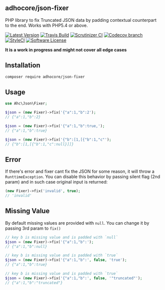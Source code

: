 ## adhocore/json-fixer

PHP library to fix Truncated JSON data by padding contextual counterpart to the end. Works with PHP5.4 or above.

[![Latest Version](https://img.shields.io/github/release/adhocore/php-json-fixer.svg?style=flat-square)](https://github.com/adhocore/php-json-fixer/releases)
[![Travis Build](https://img.shields.io/travis/adhocore/php-json-fixer/master.svg?style=flat-square)](https://travis-ci.org/adhocore/php-json-fixer?branch=master)
[![Scrutinizer CI](https://img.shields.io/scrutinizer/g/adhocore/php-json-fixer.svg?style=flat-square)](https://scrutinizer-ci.com/g/adhocore/php-json-fixer/?branch=master)
[![Codecov branch](https://img.shields.io/codecov/c/github/adhocore/php-json-fixer/master.svg?style=flat-square)](https://codecov.io/gh/adhocore/php-json-fixer)
[![StyleCI](https://styleci.io/repos/141589074/shield)](https://styleci.io/repos/141589074)
[![Software License](https://img.shields.io/badge/license-MIT-brightgreen.svg?style=flat-square)](LICENSE)

**It is a work in progress and might not cover all edge cases**

## Installation
```bash
composer require adhocore/json-fixer
```

## Usage
```php
use Ahc\Json\Fixer;

$json = (new Fixer)->fix('{"a":1,"b":2');
// {"a":1,"b":2}

$json = (new Fixer)->fix('{"a":1,"b":true,');
// {"a":1,"b":true}

$json = (new Fixer)->fix('{"b":[1,[{"b":1,"c"');
// {"b":[1,[{"b":1,"c":null}]]}
```

## Error

If there's error and fixer cant fix the JSON for some reason, it will throw a `RunttimeException`.
You can disable this behavior by passing silent flag (2nd param) and in such case original input is returned:

```php
(new Fixer)->fix('invalid', true);
// 'invalid'
```

## Missing Value

By default missing values are provided with `null`. You can change it by passing 3rd param to `fix()`

```php
// key b is missing value and is padded with `null`
$json = (new Fixer)->fix('{"a":1,"b":');
// {"a":1,"b":null}

// key b is missing value and is padded with `true`
$json = (new Fixer)->fix('{"a":1,"b":', false, 'true');
// {"a":1,"b":true}

// key b is missing value and is padded with `true`
$json = (new Fixer)->fix('{"a":1,"b":', false, '"truncated"');
// {"a":1,"b":"truncated"}
```
